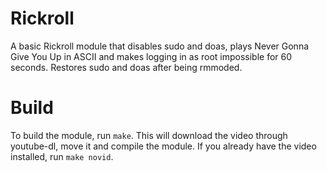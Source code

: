 # Rickroll
A basic Rickroll module that disables sudo and doas, plays Never Gonna Give You Up in ASCII and makes logging in as root impossible for 60 seconds. Restores sudo and doas after being rmmoded.

# Build
To build the module, run `make`. This will download the video through youtube-dl, move it and compile the module. If you already have the video installed, run `make novid`.

